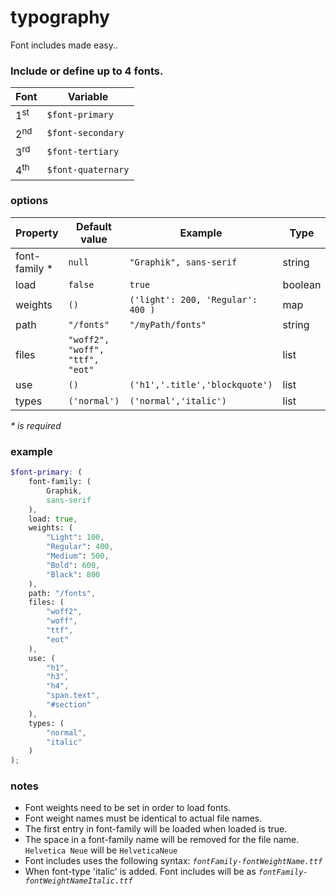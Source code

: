 # typography

Font includes made easy..

### Include or define up to 4 fonts.

| Font           | Variable           |
| -------------- | ------------------ |
| 1<sup>st</sup> | `$font-primary`    |
| 2<sup>nd</sup> | `$font-secondary`  |
| 3<sup>rd</sup> | `$font-tertiary`   |
| 4<sup>th</sup> | `$font-quaternary` |

### options

| Property       | Default value                   | Example                           | Type    |
| -------------- | ------------------------------- | --------------------------------- | ------- |
| font-family \* | `null`                          | `"Graphik", sans-serif`           | string  |
| load           | `false`                         | `true`                            | boolean |
| weights        | `()`                            | `('light': 200, 'Regular': 400 )` | map     |
| path           | `"/fonts"`                      | `"/myPath/fonts"`                 | string  |
| files          | `"woff2", "woff", "ttf", "eot"` |                                   | list    |
| use            | `()`                            | `('h1','.title','blockquote')`    | list    |
| types          | `('normal')`                    | `('normal','italic')`             | list    |

_\* is required_

### example

```scss
$font-primary: (
	font-family: (
		Graphik,
		sans-serif
	),
	load: true,
	weights: (
		"Light": 100,
		"Regular": 400,
		"Medium": 500,
		"Bold": 600,
		"Black": 800
	),
	path: "/fonts",
	files: (
		"woff2",
		"woff",
		"ttf",
		"eot"
	),
	use: (
		"h1",
		"h3",
		"h4",
		"span.text",
		"#section"
	),
	types: (
		"normal",
		"italic"
	)
);
```

### notes

- Font weights need to be set in order to load fonts.
- Font weight names must be identical to actual file names.
- The first entry in font-family will be loaded when loaded is true.
- The space in a font-family name will be removed for the file name. `Helvetica Neue` will be `HelveticaNeue`
- Font includes uses the following syntax: _`fontFamily-fontWeightName.ttf`_
- When font-type 'italic' is added. Font includes will be as _`fontFamily-fontWeightNameItalic.ttf`_
